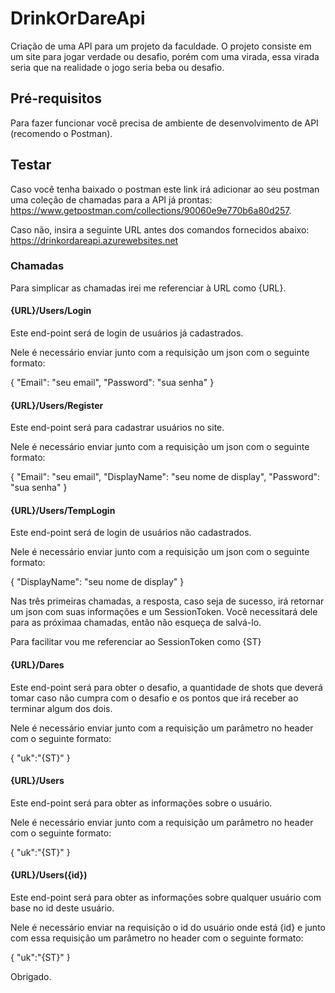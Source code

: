 # DrinkOrDareApi

Criação de uma API para um projeto da faculdade. O projeto consiste em um site para jogar verdade ou desafio, porém com uma virada, essa virada seria que na realidade o jogo seria beba ou desafio.

## Pré-requisitos

Para fazer funcionar você precisa de ambiente de desenvolvimento de API (recomendo o Postman).

## Testar

Caso você tenha baixado o postman este link irá adicionar ao seu postman uma coleção de chamadas para a API já prontas: https://www.getpostman.com/collections/90060e9e770b6a80d257.

Caso não, insira a seguinte URL antes dos comandos fornecidos abaixo: https://drinkordareapi.azurewebsites.net

### Chamadas

Para simplicar as chamadas irei me referenciar à URL como {URL}.

#### {URL}/Users/Login

Este end-point será de login de usuários já cadastrados.

Nele é necessário enviar junto com a requisição um json com o seguinte formato:

{
	"Email": "seu email",
	"Password": "sua senha"
}	

#### {URL}/Users/Register

Este end-point será para cadastrar usuários no site.

Nele é necessário enviar junto com a requisição um json com o seguinte formato:

{
	"Email": "seu email",
	"DisplayName": "seu nome de display",
	"Password": "sua senha"
}	

#### {URL}/Users/TempLogin

Este end-point será de login de usuários não cadastrados.

Nele é necessário enviar junto com a requisição um json com o seguinte formato:

{
	"DisplayName": "seu nome de display"
}	

Nas três primeiras chamadas, a resposta, caso seja de sucesso, irá retornar um json com suas informações e um SessionToken. Você necessitará dele para as próximaa chamadas, então não esqueça de salvá-lo.

Para facilitar vou me referenciar ao SessionToken como {ST}

#### {URL}/Dares

Este end-point será para obter o desafio, a quantidade de shots que deverá tomar caso não cumpra com o desafio e os pontos que irá receber ao terminar algum dos dois.

Nele é necessário enviar junto com a requisição um parâmetro no header com o seguinte formato:

{
  "uk":"{ST}"
}

#### {URL}/Users

Este end-point será para obter as informações sobre o usuário.

Nele é necessário enviar junto com a requisição um parâmetro no header com o seguinte formato:

{
  "uk":"{ST}"
}

#### {URL}/Users({id})

Este end-point será para obter as informações sobre qualquer usuário com base no id deste usuário.

Nele é necessário enviar na requisição o id do usuário onde está {id} e junto com essa requisição um parâmetro no header com o seguinte formato:

{
  "uk":"{ST}"
}

Obrigado.

